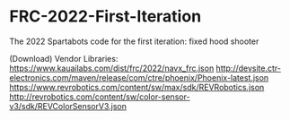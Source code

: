 # FRC-2022-First-Iteration
The 2022 Spartabots code for the first iteration: fixed hood shooter

(Download)
Vendor Libraries:
https://www.kauailabs.com/dist/frc/2022/navx_frc.json
http://devsite.ctr-electronics.com/maven/release/com/ctre/phoenix/Phoenix-latest.json
https://www.revrobotics.com/content/sw/max/sdk/REVRobotics.json
http://revrobotics.com/content/sw/color-sensor-v3/sdk/REVColorSensorV3.json
